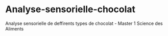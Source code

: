 # Analyse-sensorielle-chocolat
Analyse sensorielle de deffirents types de chocolat - Master 1 Science des Aliments
